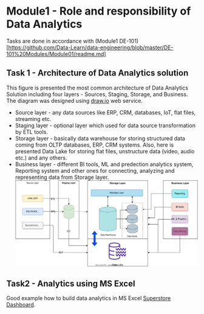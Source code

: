# Module1 - Role and responsibility of Data Analytics
Tasks are done in accordance with (Module1 DE-101)[https://github.com/Data-Learn/data-engineering/blob/master/DE-101%20Modules/Module01/readme.md]

## Task 1 - Architecture of Data Analytics solution
This figure is presented the most common architecture of Data Analytics Solution including four layers - Sources, Staging, Storage, and Business. The diagram was designed using [draw.io](https://app.diagrams.net/) web service.
- Source layer - any data sources like ERP, CRM, databases, IoT, flat files, streaming etc.
- Staging layer - optional layer which used for data source transformation by ETL tools.
- Storage layer - basically data warehouse for storing structured data coming from OLTP databases, ERP, CRM systems. Also, here is presented Data Lake for storing flat files, unstructure data (video, audio etc.) and any others.
- Business layer - different BI tools, ML and predection analytics system, Reporting system and other ones for connecting, analyzing and representing data from Storage layer.
![cover](https://github.com/souluran/datalearn101/blob/master/DE-101/Module1/image/Simple%20Data%20Analytics%20Architecture.drawio.svg)

## Task2 - Analytics using MS Excel
Good example how to build data analytics in MS Excel [Superstore Dashboard](https://github.com/souluran/datalearn101/blob/master/DE-101/Module1/Superstore%20-%20Dashboard.xlsx).
